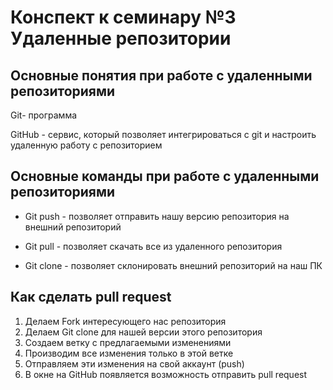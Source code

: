 # Конспект к семинару №3 Удаленные репозитории

## Основные понятия при работе с удаленными репозиториями

Git- программа

GitHub - сервис, который позволяет интегрироваться с git и настроить удаленную работу с репозиторием

## Основные команды при работе с удаленными репозиториями

* Git push - позволяет отправить нашу версию репозитория на внешний репозиторий

* Git pull - позволяет скачать все из удаленного репозитория 

* Git clone - позволяет склонировать внешний репозиторий на наш ПК

## Как сделать pull request
1. Делаем Fork интересующего нас репозитория
2. Делаем Git clone для нашей версии этого репозитория
3. Создаем ветку с предлагаемыми изменениями
4. Производим все изменения только в этой ветке
5. Отправляем эти изменения на свой аккаунт (push)
6. В окне на GitHub появляется возможность отправить pull request


